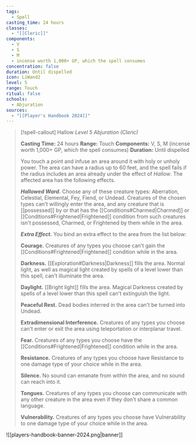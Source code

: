 ```yaml
---
tags:
  - Spell
casting_time: 24 hours
classes:
  - "[[Cleric]]"
components:
  - V
  - S
  - M
  - incense worth 1,000+ GP, which the spell consumes
concentration: false
duration: Until dispelled
icon: LiWand2
level: 5
range: Touch
ritual: false
schools:
  - Abjuration
sources: 
  - "[[Player's Handbook 2024]]"
---
```

>[!spell-callout] Hallow
>_Level 5 Abjuration (Cleric)_
>
>**Casting Time:** 24 hours
>**Range:** Touch
>**Components:** V, S, M (incense worth 1,000+ GP, which the spell consumes)
>**Duration:** Until dispelled
>
>You touch a point and infuse an area around it with holy or unholy power. The area can have a radius up to 60 feet, and the spell fails if the radius includes an area already under the effect of _Hallow_. The affected area has the following effects.
>
>**_Hallowed Ward._** Choose any of these creature types: Aberration, Celestial, Elemental, Fey, Fiend, or Undead. Creatures of the chosen types can't willingly enter the area, and any creature that is [[possessed]] by or that has the [[Conditions#Charmed\|Charmed]] or [[Conditions#Frightened\|Frightened]] condition from such creatures isn't possessed, Charmed, or Frightened by them while in the area.
>
>**_Extra Effect._** You bind an extra effect to the area from the list below:
>
>**Courage.** Creatures of any types you choose can't gain the [[Conditions#Frightened\|Frightened]] condition while in the area.
>
>**Darkness.** [[Exploration#Darkness\|Darkness]] fills the area. Normal light, as well as magical light created by spells of a level lower than this spell, can't illuminate the area.
>
>**Daylight.** [[Bright light]] fills the area. Magical Darkness created by spells of a level lower than this spell can't extinguish the light.
>
>**Peaceful Rest.** Dead bodies interred in the area can't be turned into Undead.
>
>**Extradimensional Interference.** Creatures of any types you choose can't enter or exit the area using teleportation or interplanar travel.
>
>**Fear.** Creatures of any types you choose have the [[Conditions#Frightened\|Frightened]] condition while in the area.
>
>**Resistance.** Creatures of any types you choose have Resistance to one damage type of your choice while in the area.
>
>**Silence.** No sound can emanate from within the area, and no sound can reach into it.
>
>**Tongues.** Creatures of any types you choose can communicate with any other creature in the area even if they don't share a common language.
>
>**Vulnerability.** Creatures of any types you choose have Vulnerability to one damage type of your choice while in the area.


![[players-handbook-banner-2024.png|banner]]